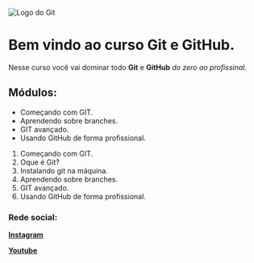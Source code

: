 ![Logo do Git](https://miro.medium.com/max/383/0*5g3mp6zgIoqprOgV.png)
# Bem vindo ao curso Git e GitHub.
Nesse curso você vai dominar todo **Git** e **GitHub** _do zero ao profissinal._

## Módulos:
* Começando com GIT.
* Aprendendo sobre branches.
* GIT avançado.
* Usando GitHub de forma profissional.

1. Começando com GIT.
  1. Oque é Git?
  2. Instalando git na máquina.
2. Aprendendo sobre branches.
  3. GIT avançado.
4. Usando GitHub de forma profissional.


### Rede social:
[**Instagram**](https://instagram.com/rafaelosama)

[**Youtube**](https:youtube,com/c/sujeitoprogramador)


